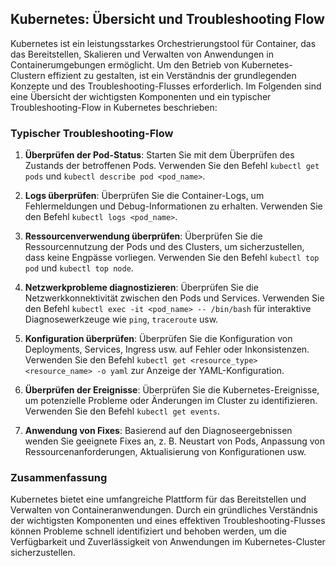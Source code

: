 ## Kubernetes: Übersicht und Troubleshooting Flow

Kubernetes ist ein leistungsstarkes Orchestrierungstool für Container, das das Bereitstellen, Skalieren und Verwalten von Anwendungen in Containerumgebungen ermöglicht. Um den Betrieb von Kubernetes-Clustern effizient zu gestalten, ist ein Verständnis der grundlegenden Konzepte und des Troubleshooting-Flusses erforderlich. Im Folgenden sind eine Übersicht der wichtigsten Komponenten und ein typischer Troubleshooting-Flow in Kubernetes beschrieben:

### Typischer Troubleshooting-Flow

1. **Überprüfen der Pod-Status**: Starten Sie mit dem Überprüfen des Zustands der betroffenen Pods. Verwenden Sie den Befehl `kubectl get pods` und `kubectl describe pod <pod_name>`.

2. **Logs überprüfen**: Überprüfen Sie die Container-Logs, um Fehlermeldungen und Debug-Informationen zu erhalten. Verwenden Sie den Befehl `kubectl logs <pod_name>`.

3. **Ressourcenverwendung überprüfen**: Überprüfen Sie die Ressourcennutzung der Pods und des Clusters, um sicherzustellen, dass keine Engpässe vorliegen. Verwenden Sie den Befehl `kubectl top pod` und `kubectl top node`.

4. **Netzwerkprobleme diagnostizieren**: Überprüfen Sie die Netzwerkkonnektivität zwischen den Pods und Services. Verwenden Sie den Befehl `kubectl exec -it <pod_name> -- /bin/bash` für interaktive Diagnosewerkzeuge wie `ping`, `traceroute` usw.

5. **Konfiguration überprüfen**: Überprüfen Sie die Konfiguration von Deployments, Services, Ingress usw. auf Fehler oder Inkonsistenzen. Verwenden Sie den Befehl `kubectl get <resource_type> <resource_name> -o yaml` zur Anzeige der YAML-Konfiguration.

6. **Überprüfen der Ereignisse**: Überprüfen Sie die Kubernetes-Ereignisse, um potenzielle Probleme oder Änderungen im Cluster zu identifizieren. Verwenden Sie den Befehl `kubectl get events`.

7. **Anwendung von Fixes**: Basierend auf den Diagnoseergebnissen wenden Sie geeignete Fixes an, z. B. Neustart von Pods, Anpassung von Ressourcenanforderungen, Aktualisierung von Konfigurationen usw.

### Zusammenfassung

Kubernetes bietet eine umfangreiche Plattform für das Bereitstellen und Verwalten von Containeranwendungen. Durch ein gründliches Verständnis der wichtigsten Komponenten und eines effektiven Troubleshooting-Flusses können Probleme schnell identifiziert und behoben werden, um die Verfügbarkeit und Zuverlässigkeit von Anwendungen im Kubernetes-Cluster sicherzustellen.
